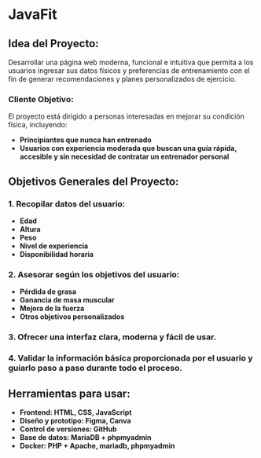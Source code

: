 # JavaFit

## Idea del Proyecto:
Desarrollar una página web moderna, funcional e intuitiva que permita a los usuarios ingresar sus datos físicos y preferencias de entrenamiento con el fin de generar recomendaciones y planes personalizados de ejercicio. 

### Cliente Objetivo:
El proyecto está dirigido a personas interesadas en mejorar su condición física, incluyendo: 
- **Principiantes que nunca han entrenado**
- **Usuarios con experiencia moderada que buscan una guía rápida, accesible y sin necesidad de contratar un entrenador personal**

## Objetivos Generales del Proyecto:
### 1. Recopilar datos del usuario: 
- **Edad**
- **Altura**
- **Peso**
- **Nivel de experiencia**
- **Disponibilidad horaria**

### 2. Asesorar según los objetivos del usuario: 
- **Pérdida de grasa**
- **Ganancia de masa muscular**
- **Mejora de la fuerza**
- **Otros objetivos personalizados**

### 3. Ofrecer una interfaz clara, moderna y fácil de usar. 

### 4. Validar la información básica proporcionada por el usuario y guiarlo paso a paso durante todo el proceso. 

## Herramientas para usar:
- **Frontend: HTML, CSS, JavaScript**
- **Diseño y prototipo: Figma, Canva**
- **Control de versiones: GitHub**
- **Base de datos: MariaDB + phpmyadmin**
- **Docker: PHP + Apache, mariadb, phpmyadmin**
